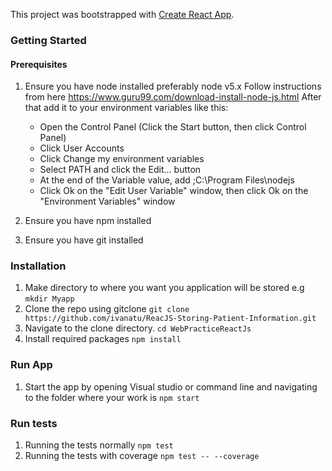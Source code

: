


This project was bootstrapped with [Create React App](https://github.com/facebookincubator/create-react-app).

### Getting Started
  #### Prerequisites
  1. Ensure you have node installed preferably node v5.x 
     Follow instructions from here https://www.guru99.com/download-install-node-js.html 
     After that add it to your environment variables like this:
     - Open the Control Panel (Click the Start button, then click Control Panel)
     - Click User Accounts
     - Click Change my environment variables
     - Select PATH and click the Edit... button
     - At the end of the Variable value, add ;C:\Program Files\nodejs
     - Click Ok on the "Edit User Variable" window, then click Ok on the "Environment Variables" window
     
  2. Ensure you have npm installed
  3. Ensure you have git installed

### Installation
  1. Make directory to where you want you application will be stored e.g
   `mkdir Myapp`
  2. Clone the repo using gitclone
   `git clone https://github.com/ivanatu/ReacJS-Storing-Patient-Information.git`
  3. Navigate to the clone directory.
   `cd WebPracticeReactJs`
  4. Install required packages
   `npm install`

### Run App
  1. Start the app by opening Visual studio or command line and navigating to the folder where your work is
   `npm start`

### Run tests
  1. Running the tests normally
   `npm test`
  2. Running the tests with coverage
   `npm test -- --coverage`

